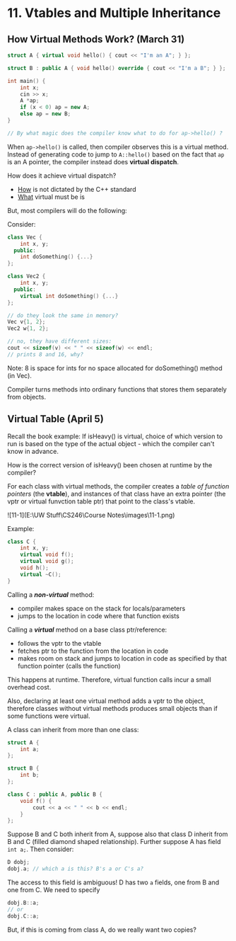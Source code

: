 # 11. Vtables and Multiple Inheritance



## How Virtual Methods Work? (March 31)



```cpp
struct A { virtual void hello() { cout << "I'm an A"; } };

struct B : public A { void hello() override { cout << "I'm a B"; } };

int main() {
    int x;
    cin >> x;
    A *ap;
    if (x < 0) ap = new A;
    else ap = new B;
}

// By what magic does the compiler know what to do for ap->hello() ?
```



When `ap->hello()` is called, then compiler observes this is a virtual method. Instead of generating code to jump to `A::hello()` based on the fact that `ap` is an A pointer, the compiler instead does **virtual dispatch**.

How does it achieve virtual dispatch? 

- <u>How</u> is not dictated  by the C++ standard
- <u>What</u> virtual must be is

But, most compilers will do the following:

Consider:

```cpp
class Vec {
	int x, y;
  public:
    int doSomething() {...}
};

class Vec2 {
    int x, y;
  public:
    virtual int doSomething() {...}
};

// do they look the same in memory?
Vec v{1, 2};
Vec2 w{1, 2};

// no, they have different sizes:
cout << sizeof(v) << " " << sizeof(w) << endl;
// prints 8 and 16, why?
```

Note: 8 is space for ints for no space allocated for doSomething() method (in Vec).

Compiler turns methods into ordinary functions that stores them separately from objects.





## Virtual Table (April 5)

Recall the book example: If isHeavy() is virtual, choice of which version to run is based on the type of the actual object - which the compiler can't know in advance.

How is the correct version of isHeavy() been chosen at runtime by the compiler?

For each class with virtual methods, the compiler creates a *table of function pointers* (the **vtable**), and instances of that class have an extra pointer (the vptr or virtual funvction table ptr) that point to the class's vtable.

![11-1](E:\UW Stuff\CS246\Course Notes\images\11-1.png)

Example:

```cpp
class C {
    int x, y;
    virtual void f();
    virtual void g();
    void h();
    virtual ~C();
}
```

Calling a ***non-virtual*** method:

- compiler makes space on the stack for locals/parameters
- jumps to the location in code where that function exists

Calling a ***virtual*** method on a base class ptr/reference:

- follows the vptr to the vtable
- fetches ptr to the function from the location in code
- makes room on stack and jumps to location in code as specified by that function pointer (calls the function)

This happens at runtime. Therefore, virtual function calls incur a small overhead cost.

Also, declaring at least one virtual method adds a vptr to the object, therefore classes without virtual methods produces small objects than if some functions were virtual.



A class can inherit from more than one class:

```cpp
struct A {
    int a;
};

struct B {
    int b;
};

class C : public A, public B {
    void f() {
        cout << a << " " << b << endl;
    }
};
```



Suppose B and C both inherit from A, suppose also that class D inherit from B and C (filled diamond shaped relationship). Further suppose A has field `int a;`. Then consider:

```cpp
D dobj;
dobj.a; // which a is this? B's a or C's a?
```

The access to this field is ambiguous! D has two `a` fields, one from B and one from C. We need to specify

```cpp
dobj.B::a;
// or
dobj.C::a;
```

But, if this is coming from class A, do we really want two copies?

